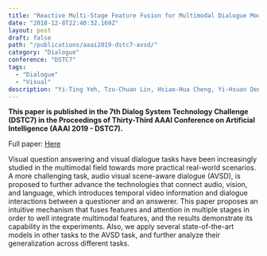 ```yaml
---
title: "Reactive Multi-Stage Feature Fusion for Multimodal Dialogue Modeling"
date: "2018-12-8T22:40:32.169Z"
layout: post
draft: false
path: "/publications/aaai2019-dstc7-avsd/"
category: "Dialogue"
conference: "DSTC7"
tags:
  - "Dialogue"
  - "Visual"
description: "Yi-Ting Yeh, Tzu-Chuan Lin, Hsiao-Hua Cheng, Yi-Hsuan Deng, Shang-Yu Su, and Yun-Nung Chen"
---
```


<b>This paper is published in the 7th Dialog System Technology Challenge (DSTC7) in the Proceedings of Thirty-Third AAAI Conference on Artificial Intelligence (AAAI 2019 - DSTC7).</b>

Full paper:
<a href="./AAAI_2019___DSTC_Track_3.pdf" target="_blank">Here</a>


Visual question answering and visual dialogue tasks have been increasingly studied in the multimodal field towards more practical real-world scenarios.
A more challenging task, audio visual scene-aware dialogue (AVSD), is proposed to further advance the technologies that connect audio, vision, and language, which introduces temporal video information and dialogue interactions between a questioner and an answerer. 
This paper proposes an intuitive mechanism that fuses features and attention in multiple stages in order to well integrate multimodal features, and the results demonstrate its capability in the experiments.
Also, we apply several state-of-the-art models in other tasks to the AVSD task, and further analyze their generalization across different tasks.
